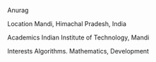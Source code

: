 Anurag 

Location
Mandi, Himachal Pradesh, India

Academics
Indian Institute of Technology, Mandi

Interests
  Algorithms.
  Mathematics,
  Development


